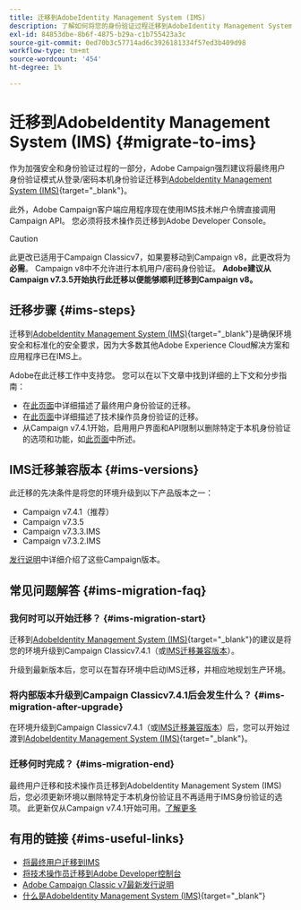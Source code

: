 ```yaml
---
title: 迁移到AdobeIdentity Management System (IMS)
description: 了解如何将您的身份验证过程迁移到AdobeIdentity Management System (IMS)
exl-id: 84853dbe-8b6f-4875-b29a-c1b755423a3c
source-git-commit: 0ed70b3c57714ad6c3926181334f57ed3b409d98
workflow-type: tm+mt
source-wordcount: '454'
ht-degree: 1%

---
```


# 迁移到AdobeIdentity Management System (IMS) {#migrate-to-ims}

作为加强安全和身份验证过程的一部分，Adobe Campaign强烈建议将最终用户身份验证模式从登录/密码本机身份验证迁移到[AdobeIdentity Management System (IMS)](https://helpx.adobe.com/cn/enterprise/using/identity.html){target="_blank"}。

此外，Adobe Campaign客户端应用程序现在使用IMS技术帐户令牌直接调用Campaign API。 您必须将技术操作员迁移到Adobe Developer Console。

>[!CAUTION]
>
>此更改已适用于Campaign Classicv7，如果要移动到Campaign v8，此更改将为&#x200B;**必需**。 Campaign v8中不允许进行本机用户/密码身份验证。 **Adobe建议从Campaign v7.3.5开始执行此迁移以便能够顺利迁移到Campaign v8。**
>

## 迁移步骤 {#ims-steps}

迁移到[AdobeIdentity Management System (IMS)](https://helpx.adobe.com/cn/enterprise/using/identity.html){target="_blank"}是确保环境安全和标准化的安全要求，因为大多数其他Adobe Experience Cloud解决方案和应用程序已在IMS上。

Adobe在此迁移工作中支持您。 您可以在以下文章中找到详细的上下文和分步指南：

* 在[此页面](migrate-users-to-ims.md)中详细描述了最终用户身份验证的迁移。
* 在[此页面](ims-migration.md)中详细描述了技术操作员身份验证的迁移。
* 从Campaign v7.4.1开始，启用用户界面和API限制以删除特定于本机身份验证的选项和功能，如[此页面](impact-ims-migration.md)中所述。


## IMS迁移兼容版本 {#ims-versions}

此迁移的先决条件是将您的环境升级到以下产品版本之一：

* Campaign v7.4.1（推荐）
* Campaign v7.3.5
* Campaign v7.3.3.IMS
* Campaign v7.3.2.IMS

[发行说明](../../rn/using/latest-release.md)中详细介绍了这些Campaign版本。

## 常见问题解答 {#ims-migration-faq}

### 我何时可以开始迁移？ {#ims-migration-start}

迁移到[AdobeIdentity Management System (IMS)](https://helpx.adobe.com/cn/enterprise/using/identity.html){target="_blank"}的建议是将您的环境升级到Campaign Classicv7.4.1（或[IMS迁移兼容版本](#ims-versions)）。

升级到最新版本后，您可以在暂存环境中启动IMS迁移，并相应地规划生产环境。

### 将内部版本升级到Campaign Classicv7.4.1后会发生什么？ {#ims-migration-after-upgrade}

在环境升级到Campaign Classicv7.4.1（或[IMS迁移兼容版本](#ims-versions)）后，您可以开始过渡到[AdobeIdentity Management System (IMS)](https://helpx.adobe.com/cn/enterprise/using/identity.html){target="_blank"}。

### 迁移何时完成？ {#ims-migration-end}

最终用户迁移和技术操作员迁移到AdobeIdentity Management System (IMS)后，您必须更新环境以删除特定于本机身份验证且不再适用于IMS身份验证的选项。 此更新仅从Campaign v7.4.1开始可用。[了解更多](impact-ims-migration.md)



## 有用的链接 {#ims-useful-links}

* [将最终用户迁移到IMS](migrate-users-to-ims.md)
* [将技术操作员迁移到Adobe Developer控制台](ims-migration.md)
* [Adobe Campaign Classic v7最新发行说明](../../rn/using/latest-release.md)
* [什么是AdobeIdentity Management System (IMS)](https://helpx.adobe.com/cn/enterprise/using/identity.html){target="_blank"}
